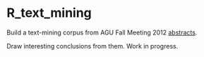 R_text_mining
=============

Build a text-mining corpus from AGU Fall Meeting 2012 [abstracts][0]. 

Draw interesting conclusions from them. Work in progress.

[0]: http://agu-fm12.abstractcentral.com/planner.jsp
